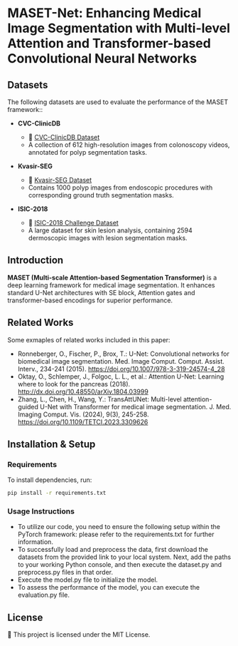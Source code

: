 # **MASET-Net: Enhancing Medical Image Segmentation with Multi-level Attention and Transformer-based Convolutional Neural Networks**  

## **Datasets**  
The following datasets are used to evaluate the performance of the MASET framework::  

- **CVC-ClinicDB**  
  - 📂 [CVC-ClinicDB Dataset](https://www.kaggle.com/datasets/sjhuang26/cvcclinicdb)  
  - A collection of 612 high-resolution images from colonoscopy videos, annotated for polyp segmentation tasks.  

- **Kvasir-SEG**  
  - 📂 [Kvasir-SEG Dataset](https://www.kaggle.com/datasets/andrewmvd/kvasir-seg)  
  - Contains 1000 polyp images from endoscopic procedures with corresponding ground truth segmentation masks.  

- **ISIC-2018**  
  - 📂 [ISIC-2018 Challenge Dataset](https://challenge2018.isic-archive.com/)  
  - A large dataset for skin lesion analysis, containing 2594 dermoscopic images with lesion segmentation masks.  

## **Introduction**  
**MASET (Multi-scale Attention-based Segmentation Transformer)** is a deep learning framework for medical image segmentation. It enhances standard U-Net architectures with SE block, Attention gates and transformer-based encodings for superior performance.  

## **Related Works**
Some exmaples of related works included in this paper:
- Ronneberger, O., Fischer, P., Brox, T.: U-Net: Convolutional networks for biomedical image segmentation. Med. Image Comput. Comput. Assist. Interv., 234-241 (2015). https://doi.org/10.1007/978-3-319-24574-4_28
- Oktay, O., Schlemper, J., Folgoc, L. L., et al.: Attention U-Net: Learning where to look for the pancreas (2018). http://dx.doi.org/10.48550/arXiv.1804.03999
- Zhang, L., Chen, H., Wang, Y.: TransAttUNet: Multi-level attention-guided U-Net with Transformer for medical image segmentation. J. Med. Imaging Comput. Vis. (2024), 9(3), 245-258. https://doi.org/10.1109/TETCI.2023.3309626

## **Installation & Setup**  

### **Requirements**  
To install dependencies, run:  

```bash
pip install -r requirements.txt
```
### **Usage Instructions**
- To utilize our code, you need to ensure the following setup within the PyTorch framework: please refer to the requirements.txt for further information.
- To successfully load and preprocess the data, first download the datasets from the provided link to your local system. Next, add the paths to your working Python console, and then execute the dataset.py and preprocess.py files in that order.
- Execute the model.py file to initialize the model.
- To assess the performance of the model, you can execute the evaluation.py file.
  
## **License**
📜 This project is licensed under the MIT License.
